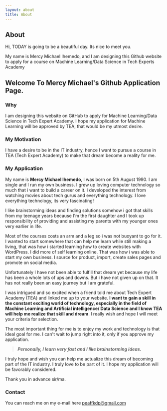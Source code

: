 ```yaml
---
layout: about
title: About
---
```


## About

Hi, TODAY is going to be a beautiful day. Its nice to meet you. 

My name is Mercy Michael Ihemedo, and I am designing this Github website to apply for a course on Machine Learning/Data Science in Tech Experts Academy

## Welcome To Mercy Michael's Github Application Page.

### Why 

I am designing this website on GitHub to apply for Machine Learning/Data Science in Tech Expert Academy. I hope my application for Machine Learning will be approved by TEA, that would be my utmost desire.

### My Motivation

I have a desire to be in the IT industry, hence I want to pursue a course in TEA (Tech Expert Academy) to make that dream become a reality for me.

### My Application

My name is **Mercy Michael Ihemedo**, I was born on 5th August 1990. I am single and I run my own business. I grew up loving computer technology so much that i want to build a career on it. I developed the interest from watching movies about tech gurus and everything technology. I love everything technology, its very fascinating!

I like brainstorming ideas and finding solutions somehow i got that skills from my teenage years because I'm the first daughter and I took up responsibility of providing and assisting my parents with my younger ones very earlier in life.

Most of the courses costs an arm and a leg so i was not buoyant to go for it. I wanted to start somewhere that can help me learn while still making a living, that was how i started learning how to create websites with WordPress. I did more of self learning online. That was how i was able to start my own business. I source for product, import, create sales pages and promote on social media.

Unfortunately I have not been able to fulfill that dream yet because my life has been a whole lots of ups and downs. But i have not given up on that. It has not really been an easy journey but I am grateful.

I was intrigued and so excited when a friend told me about Tech Expert Academy (TEA) and linked me up to your website. **I want to gain a skill in the constant exciting world of technology, especially in the field of Machine Learning and Artificial intelligence/ Data Science and I know TEA will help me realize that skill and dream**. I really wish and hope I will meet your criteria for selection. 

The most important thing for me is to enjoy my work and technology is that ideal goal for me. I can't wait to jump right into it, only if you approve my application.

> ***Personally, I learn very fast and I like brainstorming ideas.***

I truly hope and wish you can help me actualize this dream of becoming part of the IT industry. I truly love to be part of it. I hope my application will be favorably considered.

Thank you in advance sir/ma.

### Contact

You can reach me on my e-mail here <peaffkdp@gmail.com>
